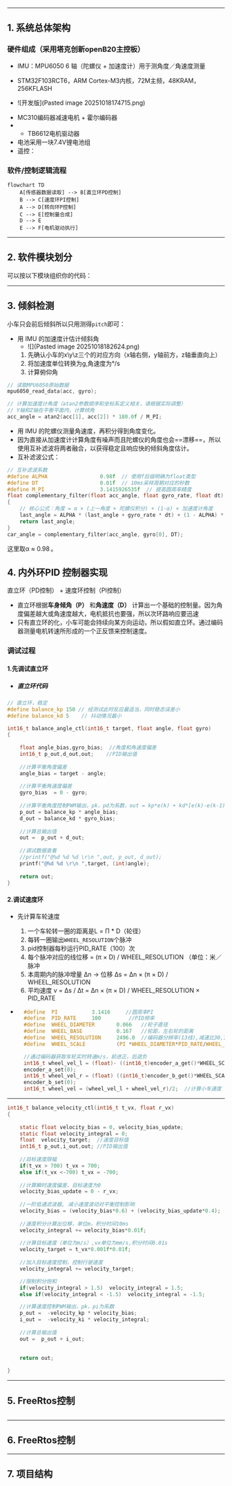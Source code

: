 
---

## 1. 系统总体架构

### 硬件组成（采用塔克创新openB20主控板）
- IMU：MPU6050 6 轴（陀螺仪 + 加速度计）用于测角度／角速度测量
* STM32F103RCT6，ARM Cortex-M3内核，72M主频，48KRAM，256KFLASH
- ![开发版](Pasted image 20251018174715.png)

* MC310编码器减速电机 + 霍尔编码器 
* + TB6612电机驱动器
* 电池采用一块7.4V锂电池组
* 遥控：

### 软件/控制逻辑流程

```mermaid
flowchart TD
    A[传感器数据读取] --> B[直立环PD控制]
    B --> C[速度环PI控制]
    A --> D[转向环P控制]
    C --> E[控制量合成]
    D --> E
    E --> F[电机驱动执行]
```

---

## 2. 软件模块划分

可以按以下模块组织你的代码：



---

## 3. 倾斜检测

小车只会前后倾斜所以只用测得`pitch`即可：


* 用 IMU 的加速度计估计倾斜角
	* ![](Pasted image 20251018182624.png)
	1. 先确认小车的x\y\z三个的对应方向（x轴右侧，y轴前方，z轴垂直向上）
	2. 将加速度单位转换为g,角速度为°/s
	3. 计算俯仰角

```C
// 读取MPU6050原始数据
mpu6050_read_data(acc, gyro);

// 计算加速度计角度（atan2参数顺序和坐标系定义相关，请根据实际调整）
// Y轴和Z轴在平衡平面内，计算倾角
acc_angle = atan2(acc[1], acc[2]) * 180.0f / M_PI;
```
* 用 IMU 的陀螺仪测量角速度，再积分得到角度变化。
* 因为直接从加速度计计算角度有噪声而且陀螺仪的角度也会==漂移==，所以使用互补滤波将两者融合，以获得稳定且响应快的倾斜角度估计。 
* 互补滤波公式：
  
```c
// 互补滤波系数
#define ALPHA                 0.98f  // 使用f后缀明确为float类型
#define DT                    0.01f  // 10ms采样周期对应的秒数
#define M_PI                  3.1415926535f  // 提高圆周率精度
float complementary_filter(float acc_angle, float gyro_rate, float dt)
{
    // 核心公式：角度 = α × (上一角度 + 陀螺仪积分) + (1-α) × 加速度计角度
    last_angle = ALPHA * (last_angle + gyro_rate * dt) + (1 - ALPHA) * acc_angle;
    return last_angle;
} 
car_angle = complementary_filter(acc_angle, gyro[0], DT);
```
  
  这里取α ≈ 0.98 。

## 4. 内外环PID 控制器实现
直立环（PD控制） + 速度环控制（PI控制）
 - 直立环根据**车身倾角（P）** 和**角速度（D）** 计算出一个基础的控制量。因为角度偏差越大或角速度越大，电机抵抗也要强，所以次环路响应要迅速
 - 只有直立环的化，小车可能会持续向某方向运动，所以假如直立环。通过编码器测量电机转速所形成的一个正反馈来控制速度。
 
### 调试过程
#### 1.先调试直立环

- ##### 直立环代码

```c
// 直立环，稳定
#define balance_kp 150 // 经测试此时反应最适当，同时稳态误差小
#define balance_kd 5	// 抖动情况最小

int16_t balance_angle_ctl(int16_t target, float angle, float gyro)
{ 
	
	float angle_bias,gyro_bias;  //角度和角速度偏差
	int16_t p_out,d_out,out;    //PID输出值
	
	//计算平衡角度偏差
	angle_bias = target - angle;  
	
	//计算平衡角速度偏差
	gyro_bias  = 0 - gyro;  
	
	//计算平衡角度控制PWM输出，pk，pd为系数，out = kp*e(k) + kd*[e(k)-e(k-1)]
	p_out = balance_kp * angle_bias;
	d_out = balance_kd * gyro_bias;
	
	//计算总输出值
	out =  p_out + d_out;
	
	//调试数据查看
	//printf("@%d %d %d \r\n ",out, p_out, d_out); 
	printf("@%d %d \r\n ",target, (int)angle); 
	
	return out;
}
```

#### 2.调试速度环
- 先计算车轮速度
	1. 一个车轮转一圈的距离是L = Π * D（轮径）
	2. 每转一圈输出`WHEEL_RESOLUTION`个脉冲
	3. pid控制器每秒运行PID_RATE（100）次
	4. 每个脉冲对应的线位移 = (π × D) / WHEEL_RESOLUTION （单位：米／脉冲
	5. 本周期内的脉冲增量 Δn → 位移 Δs = Δn × (π × D) / WHEEL_RESOLUTION
	6. 平均速度 v = Δs / Δt = Δn × (π × D) / WHEEL_RESOLUTION × PID_RATE
	
- 
  ```C
	#define  PI           3.1416     //圆周率PI
	#define  PID_RATE     100         //PID频率
	#define  WHEEL_DIAMETER	      0.066	  //轮子直径
	#define  WHEEL_BASE           0.167	  //轮距，左右轮的距离
	#define  WHEEL_RESOLUTION     2496.0  //编码器分辨率(13线),减速比30,13x30x4=1560
	#define  WHEEL_SCALE          (PI *WHEEL_DIAMETER*PID_RATE/WHEEL_RESOLUTION)  //轮子速度m/s与编码器转换系数

    //通过编码器获取车轮实时转速m/s，前进正，后退负
	int16_t wheel_vel_l = (float)- ((int16_t)encoder_a_get()*WHEEL_SCALE);  //左轮转速
	encoder_a_set(0);
	int16_t wheel_vel_r = (float) ((int16_t)encoder_b_get()*WHEEL_SCALE);  //右轮转速
	encoder_b_set(0);	
	int16_t wheel_vel = (wheel_vel_l + wheel_vel_r)/2;	//计算小车速度	
  ```
---
```C
int16_t balance_velocity_ctl(int16_t t_vx, float r_vx)
{ 
	
	static float velocity_bias = 0, velocity_bias_update;
	static float velocity_integral = 0;
	float  velocity_target;  //速度目标值
	int16_t p_out,i_out,out; //PID输出值
	
	//目标速度限幅
	if(t_vx > 700) t_vx = 700;
	else if(t_vx <-700) t_vx = -700;
	
	//计算瞬时速度偏差，目标速度为0
	velocity_bias_update = 0 - r_vx;
	
	//一阶低通滤波器, 减小速度波动对平衡控制影响
	velocity_bias = (velocity_bias*0.6) + (velocity_bias_update*0.4); 
	
	//速度积分计算出位移，单位m，积分时间10ms
	velocity_integral += velocity_bias*0.01f;  
	
	//计算目标速度（单位为m/s）,vx单位为mm/s,积分时间0.01s
	velocity_target = t_vx*0.001f*0.01f;
	
	//加入目标速度控制，控制行驶速度
	velocity_integral += velocity_target; 

	//限制积分饱和
	if(velocity_integral > 1.5)  velocity_integral = 1.5;
	else if(velocity_integral < -1.5)  velocity_integral = -1.5;

	//计算速度控制PWM输出，pk，pi为系数
	p_out =  -velocity_kp * velocity_bias;
	i_out =  -velocity_ki * velocity_integral;
	
	//计算总输出值
	out =  p_out + i_out;
	
	
	return out;

}
```

---

## 5. FreeRtos控制

```c
```

---

## 6. FreeRtos控制



---

## 7. 项目结构

```

```


